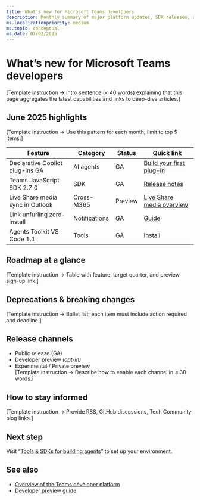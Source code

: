 ```yaml
---
title: What’s new for Microsoft Teams developers  
description: Monthly summary of major platform updates, SDK releases, and preview features with an emphasis on AI-powered agents.  
ms.localizationpriority: medium  
ms.topic: conceptual
ms.date: 07/02/2025  
---
```

# What’s new for Microsoft Teams developers  

[Template instruction → Intro sentence (< 40 words) explaining that this page aggregates the latest capabilities and links to deep-dive articles.]

## June 2025 highlights  

[Template instruction → Use this pattern for each month; limit to top 5 items.]  

| Feature | Category | Status | Quick link |  
|---------|----------|--------|------------|  
| Declarative Copilot plug-ins GA | AI agents | GA | [Build your first plug-in](../get-started/quick-start-guide.md) |  
| Teams JavaScript SDK 2.7.0 | SDK | GA | [Release notes](https://aka.ms/teamsjs) |  
| Live Share media sync in Outlook | Cross-M365 | Preview | [Live Share media overview](../build/live-share-media-overview.md) |  
| Link unfurling zero-install | Notifications | GA | [Guide](../extend/notifications-webhooks.md) |  
| Agents Toolkit VS Code 1.1 | Tools | GA | [Install](../build/tools-and-sdks-for-agents.md#install) |

## Roadmap at a glance  

[Template instruction → Table with feature, target quarter, and preview sign-up link.]

## Deprecations & breaking changes  

[Template instruction → Bullet list; each item must include action required and deadline.]

## Release channels  

- Public release (GA)  
- Developer preview *(opt-in)*  
- Experimental / Private preview  
[Template instruction → Describe how to enable each channel in ≤ 30 words.]

## How to stay informed  

[Template instruction → Provide RSS, GitHub discussions, Tech Community blog links.]

## Next step  

Visit “[Tools & SDKs for building agents](../build/tools-and-sdks-for-agents.md)” to set up your environment.

## See also  

- [Overview of the Teams developer platform](overview-of-teams-developer-platform.md)  
- [Developer preview guide](../resources/dev-preview/developer-preview-intro.md)
